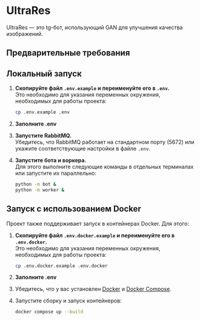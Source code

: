 # UltraRes

UltraRes — это tg-бот, использующий GAN для улучшения качества изображений.

## Предварительные требования

## Локальный запуск


1. **Скопируйте файл `.env.example` и переименуйте его в `.env`.**  
   Это необходимо для указания переменных окружения, необходимых для работы проекта:
   ```bash
   cp .env.example .env
   ```
2. **Заполните .env**
3. **Запустите RabbitMQ.**  
   Убедитесь, что RabbitMQ работает на стандартном порту (5672) или укажите соответствующие настройки в файле `.env`.


4. **Запустите бота и воркера.**  
   Для этого выполните следующие команды в отдельных терминалах или запустите их параллельно:
   ```bash
   python -m bot &
   python -m worker &
   ```

## Запуск с использованием Docker

Проект также поддерживает запуск в контейнерах Docker. Для этого:

1. **Скопируйте файл `.env.docker.example` и переименуйте его в `.env.docker`.**  
   Это необходимо для указания переменных окружения, необходимых для работы проекта:
   ```bash
   cp .env.docker.example .env.docker
   ```
2. **Заполните .env**


1. Убедитесь, что у вас установлен [Docker](https://www.docker.com/) и [Docker Compose](https://docs.docker.com/compose/).

2. Запустите сборку и запуск контейнеров:
   ```bash
   docker compose up --build
   ```